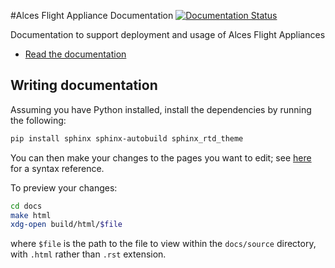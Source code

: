 #Alces Flight Appliance Documentation
[![Documentation Status](https://readthedocs.org/projects/alces-flight-appliance-docs/badge/?version=latest)](http://alces-flight-appliance-docs.readthedocs.org/en/aws/?badge=latest)


Documentation to support deployment and usage of Alces Flight Appliances

* [Read the documentation](http://alces-flight-appliance-docs.readthedocs.org/en/latest/)

## Writing documentation

Assuming you have Python installed, install the dependencies by running the
following:

```bash
pip install sphinx sphinx-autobuild sphinx_rtd_theme
```

You can then make your changes to the pages you want to edit; see
[here](http://www.sphinx-doc.org/en/stable/rest.html) for a syntax reference.

To preview your changes:

```bash
cd docs
make html
xdg-open build/html/$file
```

where `$file` is the path to the file to view within the `docs/source`
directory, with `.html` rather than `.rst` extension.
